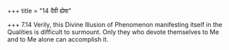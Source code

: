 +++
title = "14 दैवी ह्येषा"

+++
7.14 Verily, this Divine Illusion of Phenomenon manifesting itself in
the Qualities is difficult to surmount. Only they who devote themselves
to Me and to Me alone can accomplish it.
